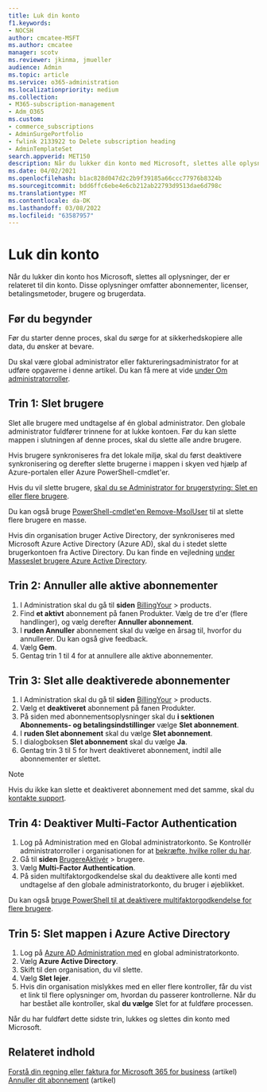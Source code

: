 ```yaml
---
title: Luk din konto
f1.keywords:
- NOCSH
author: cmcatee-MSFT
ms.author: cmcatee
manager: scotv
ms.reviewer: jkinma, jmueller
audience: Admin
ms.topic: article
ms.service: o365-administration
ms.localizationpriority: medium
ms.collection:
- M365-subscription-management
- Adm_O365
ms.custom:
- commerce_subscriptions
- AdminSurgePortfolio
- fwlink 2133922 to Delete subscription heading
- AdminTemplateSet
search.appverid: MET150
description: Når du lukker din konto med Microsoft, slettes alle oplysninger, der er relateret til din konto, herunder licenser, brugere og brugerdata.
ms.date: 04/02/2021
ms.openlocfilehash: b1ac828d047d2c2b9f39185a66ccc77976b8324b
ms.sourcegitcommit: bdd6ffc6ebe4e6cb212ab22793d9513dae6d798c
ms.translationtype: MT
ms.contentlocale: da-DK
ms.lasthandoff: 03/08/2022
ms.locfileid: "63587957"
---
```

# <a name="close-your-account"></a>Luk din konto

Når du lukker din konto hos Microsoft, slettes all oplysninger, der er relateret til din konto. Disse oplysninger omfatter abonnementer, licenser, betalingsmetoder, brugere og brugerdata.

## <a name="before-you-begin"></a>Før du begynder

Før du starter denne proces, skal du sørge for at sikkerhedskopiere alle data, du ønsker at bevare.

Du skal være global administrator eller faktureringsadministrator for at udføre opgaverne i denne artikel. Du kan få mere at vide [under Om administratorroller](../admin/add-users/about-admin-roles.md).

## <a name="step-1-delete-users"></a>Trin 1: Slet brugere

Slet alle brugere med undtagelse af én global administrator. Den globale administrator fuldfører trinnene for at lukke kontoen. Før du kan slette mappen i slutningen af denne proces, skal du slette alle andre brugere.

Hvis brugere synkroniseres fra det lokale miljø, skal du først deaktivere synkronisering og derefter slette brugerne i mappen i skyen ved hjælp af Azure-portalen eller Azure PowerShell-cmdlet'er.

Hvis du vil slette brugere, [skal du se Administrator for brugerstyring: Slet en eller flere brugere](../admin/add-users/delete-a-user.md#user-management-admin-delete-one-or-more-users-from-office-365).

Du kan også bruge [PowerShell-cmdlet'en Remove-MsolUser](/powershell/module/msonline/remove-msoluser) til at slette flere brugere en masse.

Hvis din organisation bruger Active Directory, der synkroniseres med Microsoft Azure Active Directory (Azure AD), skal du i stedet slette brugerkontoen fra Active Directory. Du kan finde en vejledning [under Masseslet brugere Azure Active Directory](/azure/active-directory/users-groups-roles/users-bulk-delete).

## <a name="step-2-cancel-all-active-subscriptions"></a>Trin 2: Annuller alle aktive abonnementer

1. I Administration skal du gå til **siden** <a href="https://go.microsoft.com/fwlink/p/?linkid=842054" target="_blank">BillingYour</a> >  products.
2. Find **et aktivt** abonnement på fanen Produkter. Vælg de tre d'er (flere handlinger), og vælg derefter **Annuller abonnement**.
3. I **ruden Annuller** abonnement skal du vælge en årsag til, hvorfor du annullerer. Du kan også give feedback.
4. Vælg **Gem**.
5. Gentag trin 1 til 4 for at annullere alle aktive abonnementer.

## <a name="step-3-delete-all-disabled-subscriptions"></a>Trin 3: Slet alle deaktiverede abonnementer

1. I Administration skal du gå til **siden** <a href="https://go.microsoft.com/fwlink/p/?linkid=842054" target="_blank">BillingYour</a> >  products.
2. Vælg et **deaktiveret** abonnement på fanen Produkter.
3. På siden med abonnementsoplysninger skal du **i sektionen Abonnements- og betalingsindstillinger** vælge **Slet abonnement**.
4. I **ruden Slet abonnement** skal du vælge **Slet abonnement**.
5. I dialogboksen **Slet abonnement** skal du vælge **Ja**.
6. Gentag trin 3 til 5 for hvert deaktiveret abonnement, indtil alle abonnementer er slettet.

> [!NOTE]
> Hvis du ikke kan slette et deaktiveret abonnement med det samme, skal du [kontakte support](../admin/get-help-support.md).

## <a name="step-4-disable-multi-factor-authentication"></a>Trin 4: Deaktiver Multi-Factor Authentication

1. Log på Administration med en Global administratorkonto. Se Kontrollér administratorroller i organisationen for at [bekræfte, hvilke roller du har](../admin/add-users/assign-admin-roles.md#check-admin-roles-in-your-organization).
2. Gå til **siden** <a href="https://go.microsoft.com/fwlink/p/?linkid=834822" target="_blank">BrugereAktivér</a> >  brugere.
3. Vælg **Multi-Factor Authentication**.
4. På siden multifaktorgodkendelse skal du deaktivere alle konti med undtagelse af den globale administratorkonto, du bruger i øjeblikket.

Du kan også [bruge PowerShell til at deaktivere multifaktorgodkendelse for flere brugere](/azure/active-directory/authentication/howto-mfa-userstates#change-state-using-powershell).


## <a name="step-5-delete-the-directory-in-azure-active-directory"></a>Trin 5: Slet mappen i Azure Active Directory

1. Log på <a href="https://aad.portal.azure.com/" target="_blank">Azure AD Administration med</a> en global administratorkonto.
2. Vælg **Azure Active Directory**.
3. Skift til den organisation, du vil slette.
4. Vælg **Slet lejer**.
5. Hvis din organisation mislykkes med en eller flere kontroller, får du vist et link til flere oplysninger om, hvordan du passerer kontrollerne. Når du har bestået alle kontroller, skal **du vælge** Slet for at fuldføre processen.

Når du har fuldført dette sidste trin, lukkes og slettes din konto med Microsoft.

## <a name="related-content"></a>Relateret indhold 

[Forstå din regning eller faktura for Microsoft 365 for business](./billing-and-payments/understand-your-invoice2.md) (artikel)\
[Annuller dit abonnement](./subscriptions/cancel-your-subscription.md) (artikel)

